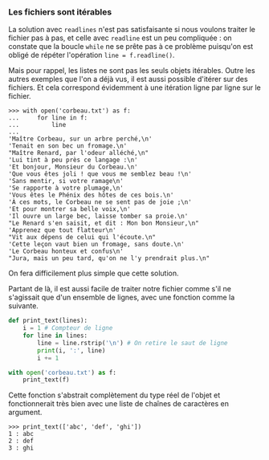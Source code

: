 ### Les fichiers sont itérables

La solution avec `readlines` n'est pas satisfaisante si nous voulons traiter le fichier pas à pas, et celle avec `readline` est un peu compliquée : on constate que la boucle `while` ne se prête pas à ce problème puisqu'on est obligé de répéter l'opération `line = f.readline()`.

Mais pour rappel, les listes ne sont pas les seuls objets itérables.
Outre les autres exemples que l'on a déjà vus, il est aussi possible d'itérer sur des fichiers.
Et cela correspond évidemment à une itération ligne par ligne sur le fichier.

```pycon
>>> with open('corbeau.txt') as f:
...     for line in f:
...         line
... 
'Maître Corbeau, sur un arbre perché,\n'
'Tenait en son bec un fromage.\n'
"Maître Renard, par l'odeur alléché,\n"
'Lui tint à peu près ce langage :\n'
'Et bonjour, Monsieur du Corbeau.\n'
'Que vous êtes joli ! que vous me semblez beau !\n'
'Sans mentir, si votre ramage\n'
'Se rapporte à votre plumage,\n'
'Vous êtes le Phénix des hôtes de ces bois.\n'
'À ces mots, le Corbeau ne se sent pas de joie ;\n'
'Et pour montrer sa belle voix,\n'
'Il ouvre un large bec, laisse tomber sa proie.\n'
"Le Renard s'en saisit, et dit : Mon bon Monsieur,\n"
'Apprenez que tout flatteur\n'
"Vit aux dépens de celui qui l'écoute.\n"
'Cette leçon vaut bien un fromage, sans doute.\n'
'Le Corbeau honteux et confus\n'
"Jura, mais un peu tard, qu'on ne l'y prendrait plus.\n"
```

On fera difficilement plus simple que cette solution.

Partant de là, il est aussi facile de traiter notre fichier comme s'il ne s'agissait que d'un ensemble de lignes, avec une fonction comme la suivante.

```python
def print_text(lines):
    i = 1 # Compteur de ligne
    for line in lines:
        line = line.rstrip('\n') # On retire le saut de ligne
        print(i, ':', line)
        i += 1

with open('corbeau.txt') as f:
    print_text(f)
```

Cette fonction s'abstrait complètement du type réel de l'objet et fonctionnerait très bien avec une liste de chaînes de caractères en argument.

```pycon
>>> print_text(['abc', 'def', 'ghi'])
1 : abc
2 : def
3 : ghi
```
